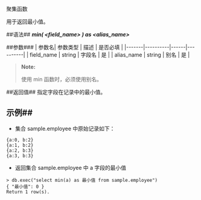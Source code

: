 
聚集函数

用于返回最小值。

##语法##
***min( \<field_name\> ) as \<alias_name\>***

##参数###
| 参数名| 参数类型 | 描述 | 是否必填 |
|-------|----------|------|----------|
| field_name | string | 字段名  | 是 |
| alias_name | string | 别名  | 是 |
>**Note:**
>
>使用 min 函数时，必须使用别名。

##返回值##
指定字段在记录中的最小值。

## 示例##
   * 集合 sample.employee 中原始记录如下：

   ```lang-json
   {a:0, b:2}
   {a:1, b:2}
   {a:2, b:3}
   {a:3, b:3}
   ```

   * 返回集合 sample.employee 中 a 字段的最小值 

   ```lang-javascript
   > db.exec("select min(a) as 最小值 from sample.employee")
   { "最小值": 0 }
   Return 1 row(s).
   ```